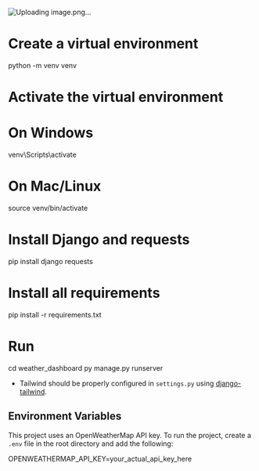 ![Uploading image.png…]()

# Create a virtual environment
python -m venv venv

# Activate the virtual environment
# On Windows
venv\Scripts\activate
# On Mac/Linux
source venv/bin/activate

# Install Django and requests
pip install django requests

# Install all requirements
pip install -r requirements.txt

# Run
cd weather_dashboard
py manage.py runserver

- Tailwind should be properly configured in `settings.py` using [django-tailwind](https://django-tailwind.readthedocs.io/en/latest/).


## Environment Variables

This project uses an OpenWeatherMap API key. To run the project, create a `.env` file in the root directory and add the following:

OPENWEATHERMAP_API_KEY=your_actual_api_key_here
